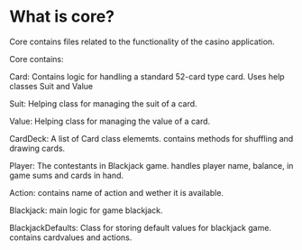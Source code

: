 # What is core?
Core contains files related to the functionality of the casino application.

Core contains:

Card: Contains logic for handling a standard 52-card type card. Uses help classes Suit and Value

Suit: Helping class for managing the suit of a card. 

Value: Helping class for managing the value of a card.

CardDeck: A list of Card class elememts. contains methods for shuffling and drawing cards.

Player: The contestants in Blackjack game. handles player name, balance, in game sums and cards in hand.

Action: contains name of action and wether it is available.

Blackjack: main logic for game blackjack.

BlackjackDefaults: Class for storing default values for blackjack game. contains cardvalues and actions. 



